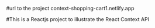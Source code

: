 #url to the project
context-shopping-cart1.netlify.app

#This is a Reactjs project to illustrate the React Context API
